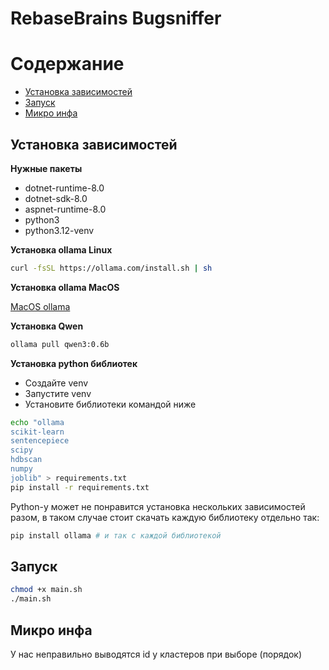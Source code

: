# RebaseBrains Bugsniffer

# Содержание

- [Установка зависимостей](#Установка-зависимостей)
- [Запуск](#Запуск)
- [Микро инфа](#Микро-инфа)
## Установка зависимостей
**Нужные пакеты**
- dotnet-runtime-8.0
- dotnet-sdk-8.0
- aspnet-runtime-8.0
- python3
- python3.12-venv

**Установка ollama Linux**
```bash
curl -fsSL https://ollama.com/install.sh | sh
```
**Установка ollama MacOS**

[MacOS ollama](https://ollama.com/download/Ollama-darwin.zip)

**Установка Qwen**
```bash
ollama pull qwen3:0.6b
```
**Установка python библиотек**
- Создайте venv
- Запустите venv
- Установите библиотеки командой ниже
```bash
echo "ollama
scikit-learn
sentencepiece
scipy
hdbscan
numpy
joblib" > requirements.txt
pip install -r requirements.txt
```

Python-у может не понравится установка нескольких зависимостей разом, в таком случае стоит скачать каждую библиотеку отдельно так:
```bash
pip install ollama # и так с каждой библиотекой
```

## Запуск
```bash
chmod +x main.sh
./main.sh
```

## Микро инфа
У нас неправильно выводятся id у кластеров при выборе (порядок)
